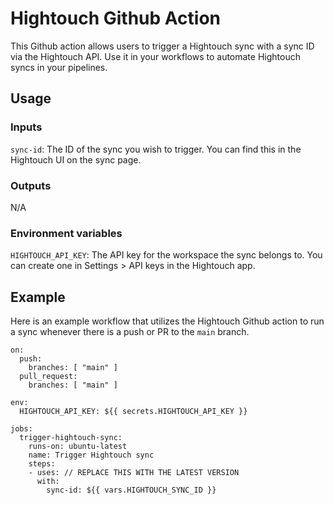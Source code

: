# Hightouch Github Action

This Github action allows users to trigger a Hightouch sync with a sync ID via the Hightouch API. Use it in your workflows to automate Hightouch syncs in your pipelines.

## Usage

### Inputs

`sync-id`: The ID of the sync you wish to trigger. You can find this in the Hightouch UI on the sync page.

### Outputs

N/A

### Environment variables

`HIGHTOUCH_API_KEY`: The API key for the workspace the sync belongs to. You can create one in Settings > API keys in the Hightouch app.

## Example

Here is an example workflow that utilizes the Hightouch Github action to run a sync whenever there is a push or PR to the `main` branch.

```
on:
  push:
    branches: [ "main" ]
  pull_request:
    branches: [ "main" ]

env:
  HIGHTOUCH_API_KEY: ${{ secrets.HIGHTOUCH_API_KEY }}

jobs:
  trigger-hightouch-sync:
    runs-on: ubuntu-latest
    name: Trigger Hightouch sync
    steps:
    - uses: // REPLACE THIS WITH THE LATEST VERSION
      with:
        sync-id: ${{ vars.HIGHTOUCH_SYNC_ID }}
```
